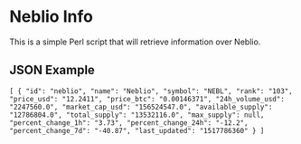 # Neblio Info

This is a simple Perl script that will retrieve information over Neblio.

## JSON Example

`
[
    {
        "id": "neblio",
        "name": "Neblio",
        "symbol": "NEBL",
        "rank": "103",
        "price_usd": "12.2411",
        "price_btc": "0.00146371",
        "24h_volume_usd": "2247560.0",
        "market_cap_usd": "156524547.0",
        "available_supply": "12786804.0",
        "total_supply": "13532116.0",
        "max_supply": null,
        "percent_change_1h": "3.73",
        "percent_change_24h": "-12.2",
        "percent_change_7d": "-40.87",
        "last_updated": "1517786360"
    }
]
`
